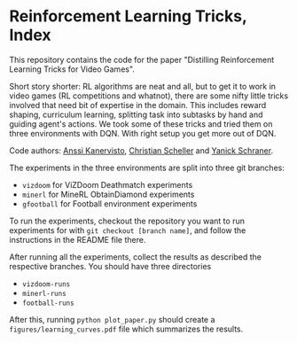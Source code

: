 # Reinforcement Learning Tricks, Index

This repository contains the code for the paper "Distilling Reinforcement Learning Tricks for Video Games".

Short story shorter: RL algorithms are neat and all, but to get it to work in video games (RL competitions and whatnot), there are some nifty little tricks involved that need bit of expertise in the domain. This includes reward shaping, curriculum learning, splitting task into subtasks by hand and guiding agent's actions. We took some of these tricks and tried them on three environments with DQN. With right setup you get more out of DQN.

Code authors: [Anssi Kanervisto](https://github.com/Miffyli), [Christian Scheller](https://github.com/metataro/) and [Yanick Schraner](https://github.com/YanickSchraner).

The experiments in the three environments are split into three git branches:

- `vizdoom` for ViZDoom Deathmatch experiments
- `minerl` for MineRL ObtainDiamond experiments
- `gfootball` for Football environment experiments

To run the experiments, checkout the repository you want to run experiments for with `git checkout [branch name]`,
and follow the instructions in the README file there.

After running all the experiments, collect the results as described the respective branches. You should have
three directories

- `vizdoom-runs`
- `minerl-runs`
- `football-runs`

After this, running `python plot_paper.py` should create a `figures/learning_curves.pdf` file which summarizes
the results.
